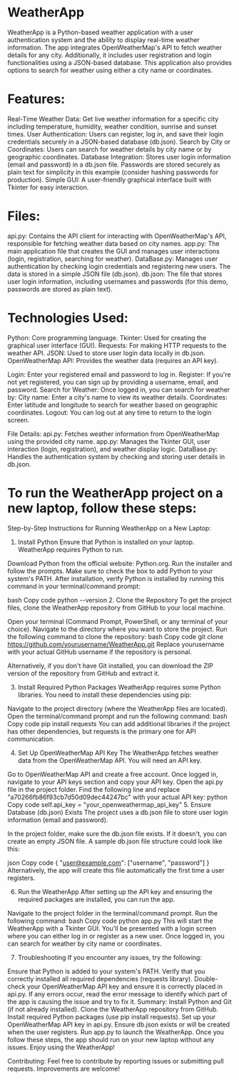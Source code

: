 # WeatherApp

WeatherApp is a Python-based weather application with a user authentication system and the ability to display real-time weather information. The app integrates OpenWeatherMap's API to fetch weather details for any city. Additionally, it includes user registration and login functionalities using a JSON-based database. This application also provides options to search for weather using either a city name or coordinates.

# Features:
Real-Time Weather Data: Get live weather information for a specific city including temperature, humidity, weather condition, sunrise and sunset times.
User Authentication: Users can register, log in, and save their login credentials securely in a JSON-based database (db.json).
Search by City or Coordinates: Users can search for weather details by city name or by geographic coordinates.
Database Integration: Stores user login information (email and password) in a db.json file. Passwords are stored securely as plain text for simplicity in this example (consider hashing passwords for production).
Simple GUI: A user-friendly graphical interface built with Tkinter for easy interaction.

# Files:
api.py: Contains the API client for interacting with OpenWeatherMap's API, responsible for fetching weather data based on city names.
app.py: The main application file that creates the GUI and manages user interactions (login, registration, searching for weather).
DataBase.py: Manages user authentication by checking login credentials and registering new users. The data is stored in a simple JSON file (db.json).
db.json: The file that stores user login information, including usernames and passwords (for this demo, passwords are stored as plain text).

# Technologies Used:
Python: Core programming language.
Tkinter: Used for creating the graphical user interface (GUI).
Requests: For making HTTP requests to the weather API.
JSON: Used to store user login data locally in db.json.
OpenWeatherMap API: Provides the weather data (requires an API key).

Login: Enter your registered email and password to log in.
Register: If you're not yet registered, you can sign up by providing a username, email, and password.
Search for Weather: Once logged in, you can search for weather by:
City name: Enter a city's name to view its weather details.
Coordinates: Enter latitude and longitude to search for weather based on geographic coordinates.
Logout: You can log out at any time to return to the login screen.

File Details:
api.py: Fetches weather information from OpenWeatherMap using the provided city name.
app.py: Manages the Tkinter GUI, user interaction (login, registration), and weather display logic.
DataBase.py: Handles the authentication system by checking and storing user details in db.json.

# To run the WeatherApp project on a new laptop, follow these steps:
Step-by-Step Instructions for Running WeatherApp on a New Laptop:
1. Install Python
Ensure that Python is installed on your laptop. WeatherApp requires Python to run.

Download Python from the official website: Python.org.
Run the installer and follow the prompts. Make sure to check the box to add Python to your system's PATH.
After installation, verify Python is installed by running this command in your terminal/command prompt:

bash
Copy code
python --version
2. Clone the Repository
To get the project files, clone the WeatherApp repository from GitHub to your local machine.

Open your terminal (Command Prompt, PowerShell, or any terminal of your choice).
Navigate to the directory where you want to store the project.
Run the following command to clone the repository:
bash
Copy code
git clone https://github.com/yourusername/WeatherApp.git
Replace yourusername with your actual GitHub username if the repository is personal.

Alternatively, if you don't have Git installed, you can download the ZIP version of the repository from GitHub and extract it.

3. Install Required Python Packages
WeatherApp requires some Python libraries. You need to install these dependencies using pip:

Navigate to the project directory (where the WeatherApp files are located).
Open the terminal/command prompt and run the following command:
bash
Copy code
pip install requests
You can add additional libraries if the project has other dependencies, but requests is the primary one for API communication.

4. Set Up OpenWeatherMap API Key
The WeatherApp fetches weather data from the OpenWeatherMap API. You will need an API key.

Go to OpenWeatherMap API and create a free account.
Once logged in, navigate to your API keys section and copy your API key.
Open the api.py file in the project folder.
Find the following line and replace "a70266fb86f93cb7d50d09dec44247bc" with your actual API key:
python
Copy code
self.api_key = "your_openweathermap_api_key"
5. Ensure Database (db.json) Exists
The project uses a db.json file to store user login information (email and password).

In the project folder, make sure the db.json file exists. If it doesn't, you can create an empty JSON file. A sample db.json file structure could look like this:

json
Copy code
{
  "user@example.com": ["username", "password"]
}
Alternatively, the app will create this file automatically the first time a user registers.

6. Run the WeatherApp
After setting up the API key and ensuring the required packages are installed, you can run the app.

Navigate to the project folder in the terminal/command prompt.
Run the following command:
bash
Copy code
python app.py
This will start the WeatherApp with a Tkinter GUI. You'll be presented with a login screen where you can either log in or register as a new user. Once logged in, you can search for weather by city name or coordinates.

7. Troubleshooting
If you encounter any issues, try the following:

Ensure that Python is added to your system's PATH.
Verify that you correctly installed all required dependencies (requests library).
Double-check your OpenWeatherMap API key and ensure it is correctly placed in api.py.
If any errors occur, read the error message to identify which part of the app is causing the issue and try to fix it.
Summary:
Install Python and Git (if not already installed).
Clone the WeatherApp repository from GitHub.
Install required Python packages (use pip install requests).
Set up your OpenWeatherMap API key in api.py.
Ensure db.json exists or will be created when the user registers.
Run app.py to launch the WeatherApp.
Once you follow these steps, the app should run on your new laptop without any issues. Enjoy using the WeatherApp!

Contributing:
Feel free to contribute by reporting issues or submitting pull requests. Improvements are welcome!
